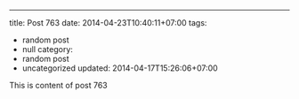 ---
title: Post 763
date: 2014-04-23T10:40:11+07:00
tags:
  - random post
  - null
category:
  - random post
  - uncategorized
updated: 2014-04-17T15:26:06+07:00

This is content of post 763